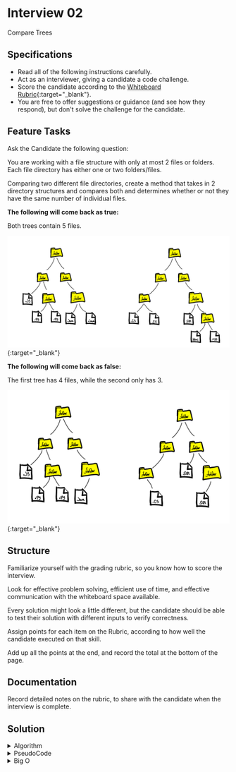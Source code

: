 # Interview 02

Compare Trees

## Specifications

- Read all of the following instructions carefully.
- Act as an interviewer, giving a candidate a code challenge.
- Score the candidate according to the [Whiteboard Rubric](https://docs.google.com/spreadsheets/d/1scthkmARfzAFZrSYAp6LA2coOaoWUWbSzMbtIU4jcHw){:target="_blank"}.
- You are free to offer suggestions or guidance (and see how they respond), but don't solve the challenge for the candidate.

## Feature Tasks

Ask the Candidate the following question:

You are working with a file structure with only at most 2 files or folders. Each file directory has either one or two folders/files.

Comparing two different file directories, create a method that takes in 2 directory structures and compares both and determines whether or not they have the same number of individual files.

**The following will come back as true:**

Both trees contain 5 files.

![Example1](images/mockTree1.PNG){:target="_blank"}

**The following will come back as false:**

The first tree has 4 files, while the second only has 3.

![Example1](images/mockTree2.PNG){:target="_blank"}

## Structure

Familiarize yourself with the grading rubric, so you know how to score the interview.

Look for effective problem solving, efficient use of time, and effective communication with the whiteboard space available.

Every solution might look a little different, but the candidate should be able to test their solution with different inputs to verify correctness.

Assign points for each item on the Rubric, according to how well the candidate executed on that skill.

Add up all the points at the end, and record the total at the bottom of the page.

## Documentation

Record detailed notes on the rubric, to share with the candidate when the interview is complete.

## Solution

<details>
  <summary>Algorithm</summary>
  We will need to traverse our two separate trees, and count the number of "files" in each tree.  We can then compare those counts together at the end.  We can assert that a Node in the directory tree is a "file" if it is a leaf, or has no right nor left child node.  We can traverse the tree depth first using recursion, and for each node we encounter we can either return 1 if we find the node has both no left or right node, or return our recursive function calls on the left and right node.  For each leaf we find, we will return 1 and add all the other leafs together.
</details>
<details>
  <summary>PseudoCode</summary>
  <pre><code>algorithm COMPARE_TREES:
  declare BinaryTree DIR_1 <- input tree
  declare BinaryTree DIR_2 <- input tree
  declare number DIR_1_FILE_COUNT <- result of COUNT_FILES on DIR_1
  declare number DIR_2_FILE_COUNT <- result of COUNT_FILES on DIR_2
  if DIR_1_FILE_COUNT equals DIR_2_FILE_COUNT
    return true
  else
    return false</code></pre>
  <pre><code>algorithm COUNT_FILES:
  declare node ROOT <- input tree node
  declare number SUM <- input sum of previous leaves found
  if no ROOT.left or ROOT.right
    return 1
  else
    return COUNT_FILES called on ROOT.left and current SUM + COUNT_FILES called on ROOT.right and current sum</code></pre>
</details>
<details>
  <summary>Big O</summary>
  This solution will run in 0(n) time, and 0(n) space.  Since We will need to run our recursive function on every node in the tree our run time will have a linear relationship with our input size.  Same for space since we need to add function call to the call stack for every node in the tree.
</details>
